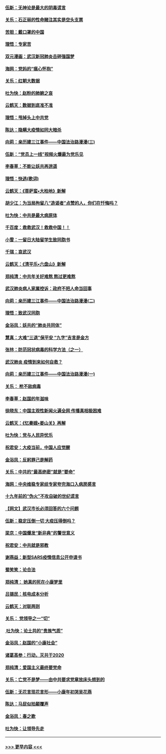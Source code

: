 #### [伍新：无神论是最大的阴毒谎言](../pages/nsc993/n11846129.md?t=02061722) 
#### [关乐：石正丽的性命赌注其实是空头支票](../pages/nsc993/n11846109.md?t=02061722) 
#### [苦胆：戴口罩的中国](../pages/nsc993/n11845576.md?t=02061722) 
#### [理悟：专家苦](../pages/nsc993/n11845564.md?t=02061722) 
#### [双元漫画：武汉新冠肺炎击碎强国梦](../pages/nsc993/n11843320.md?t=02061722) 
#### [海网：党妈的“瘟心怀抱”](../pages/nsc993/n11840740.md?t=02061722) 
#### [关乐：红朝大数据](../pages/nsc993/n11840675.md?t=02061722) 
#### [吐为快：赵粉的肺腑之哀](../pages/nsc993/n11840618.md?t=02061722) 
#### [云鹤天：数据到底准不准](../pages/nsc993/n11840325.md?t=02061722) 
#### [理悟：甩掉头上中共党](../pages/nsc993/n11838826.md?t=02061722) 
#### [陈达：隐瞒大疫情如同大暗杀](../pages/nsc993/n11838771.md?t=02061722) 
#### [向莉：亲历建三江事件——中国法治路漫漫(三)](../pages/nsc993/n11831825.md?t=02061722) 
#### [伍新：“党员上一线”视频火爆最为党乐见](../pages/nsc993/n11838200.md?t=02061722) 
#### [李春草：不能让妖共再逍遥](../pages/nsc993/n11838102.md?t=02061722) 
#### [理悟：快逃(歌词)](../pages/nsc993/n11838083.md?t=02061722) 
#### [云鹤天：《菩萨蛮▪大柏地》新解](../pages/nsc993/n11838059.md?t=02061722) 
#### [胡少江：为当局拘留八“造谣者”点赞的人，你们在忏悔吗？](../pages/nsc993/n11836801.md?t=02061722) 
#### [吐为快：中共是最大病原体](../pages/nsc993/n11836748.md?t=02061722) 
#### [千百度：救救武汉！救救中国！！](../pages/nsc993/n11836145.md?t=02061722) 
#### [小雪：一留日大陆留学生致同胞书](../pages/nsc993/n11834624.md?t=02061722) 
#### [千瑞：哀武汉](../pages/nsc993/n11833647.md?t=02061722) 
#### [云鹤天：《清平乐▪六盘山》新解](../pages/nsc993/n11833611.md?t=02061722) 
#### [郑纯清：中共年关好难熬 熬过更难熬](../pages/nsc993/n11833489.md?t=02061722) 
#### [武汉肺炎病人家属控诉：政府不把人命当回事](../pages/nsc993/n11833205.md?t=02061722) 
#### [向莉：亲历建三江事件——中国法治路漫漫(二)](../pages/nsc993/n11829102.md?t=02061722) 
#### [理悟：致武汉同胞](../pages/nsc993/n11831522.md?t=02061722) 
#### [金浴凤：妖共的“肺炎共同体”](../pages/nsc993/n11829448.md?t=02061722) 
#### [慧真：大难“三退”保平安 “九字”吉言是金方](../pages/nsc993/n11829501.md?t=02061722) 
#### [张林：防范冠状病毒的科学方法（之一）](../pages/nsc993/n11828618.md?t=02061722) 
#### [武汉肺炎 疫情到来如何自救？](../pages/nsc993/n11827632.md?t=02061722) 
#### [向莉：亲历建三江事件——中国法治路漫漫(一)](../pages/nsc993/n11827190.md?t=02061722) 
#### [关乐： 枪不敌病毒](../pages/nsc993/n11826746.md?t=02061722) 
#### [李春草：赵国的年滋味](../pages/nsc993/n11826321.md?t=02061722) 
#### [徐晓东：中国主观性新闻火遍全网 传播真相极困难](../pages/nsc993/n11826508.md?t=02061722) 
#### [云鹤天：《忆秦娥▪娄山关》再解](../pages/nsc993/n11824682.md?t=02061722) 
#### [吐为快：党与人民异忧乐](../pages/nsc993/n11824660.md?t=02061722) 
#### [祝君安：大疫当前，中国人应觉醒](../pages/nsc993/n11821946.md?t=02061722) 
#### [金浴凤：反躬罪己是解药](../pages/nsc993/n11820280.md?t=02061722) 
#### [关乐：中共的“最高绝密”就是“要命”](../pages/nsc993/n11816946.md?t=02061722) 
#### [海网：中央维稳专家组专家夸完海口入病房感言](../pages/nsc993/n11815138.md?t=02061722) 
#### [十九年前的“伪火”不攻自破的世纪谎言](../pages/nsc993/n11813238.md?t=02061722) 
#### [【网文】武汉市长必须回答的六个问题](../pages/nsc993/n11813848.md?t=02061722) 
#### [伍新：稳定压倒一切 大疫压得倒吗？](../pages/nsc993/n11812634.md?t=02061722) 
#### [梁京：中国爆发“新非典”的警世意义](../pages/nsc993/n11812554.md?t=02061722) 
#### [祝君安：中共就是邪教](../pages/nsc993/n11812431.md?t=02061722) 
#### [谢燕益：新型SARS疫情信息公开申请书](../pages/nsc993/n11808840.md?t=02061722) 
#### [蜀笑笑：论合法](../pages/nsc993/n11808064.md?t=02061722) 
#### [郑纯清： 她真的死在小康梦里](../pages/nsc993/n11806623.md?t=02061722) 
#### [吕锡民：核电成本分析](../pages/nsc993/n11806284.md?t=02061722) 
#### [云鹤天：对联两则](../pages/nsc993/n11805957.md?t=02061722) 
#### [关乐： 党领导之一“切”](../pages/nsc993/n11804505.md?t=02061722) 
#### [ 吐为快：论土共的“贵族气质”](../pages/nsc993/n11804490.md?t=02061722) 
#### [金浴凤：赵国的“小康社会”](../pages/nsc993/n11804452.md?t=02061722) 
#### [诸葛高参：行动，灭共于2020](../pages/nsc993/n11804120.md?t=02061722) 
#### [郑纯清：爱国主义最终要党命](../pages/nsc993/n11802197.md?t=02061722) 
#### [关乐：亡党不是梦——由中共要求党章放床头想到的](../pages/nsc993/n11802156.md?t=02061722) 
#### [伍新：无花言现花言形——小康年初哭吴花燕](../pages/nsc993/n11800044.md?t=02061722) 
#### [陈达：马屁似拍颠覆声](../pages/nsc993/n11800010.md?t=02061722) 
#### [金浴凤：春之歌](../pages/nsc993/n11797687.md?t=02061722) 
#### [吐为快：让领导先走](../pages/nsc993/n11797512.md?t=02061722) 

----
#### [ >>> 更早内容 <<< ](../indexes/nsc993-earlier.md)
